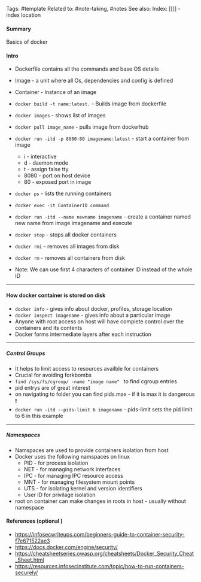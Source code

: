 Tags: #template 
Related to: #note-taking, #notes
See also: 
Index: [[]] - index location 

#### Summary
Basics of docker

#### Intro
- Dockerfile contains all the commands and base OS details
- Image - a unit where all Os, dependencies and config is defined
- Container - Instance of an image
- `docker build -t name:latest.`  - Builds image from dockerfile
- `docker images` - shows list of images
- `docker pull image_name` - pulls image from dockerhub
- `docker run -itd -p 8080:80 imagename:latest`  - start a container from image 
	- i - interactive
	- d - daemon mode
	- t - assign false tty
	- 8080 - port on host device
	- 80 - exposed port in image

- `docker ps` - lists the running containers
- `docker exec -it ContainerID command`
- `docker run -itd --name newname imagename` - create a container named new name from image imagename and execute
- `docker stop` - stops all docker containers
- `docker rmi` - removes all images from disk
- `docker rm` - removes all containers from disk
-  Note: We can use first 4 characters of container ID instead of the whole ID

----------------------------------

#### How docker container is stored on disk

- `docker info` - gives info about docker, profiles, storage location
- `docker inspect imagename` - gives info about a particular image
- Anyone with root access on host will have complete control over the containers and its contents
- Docker forms intermediate layers after each instruction
---

##### Control Groups

- It helps to limit access to resources availble for containers
- Crucial for avoiding forkbombs
- `find /sys/fs/cgroup/ -name "image name" ` to find cgroup entries
-  pid entrys are of great interest
- on navigating  to folder you can find pids.max - if it is max it is dangerous ❗
- `docker run -itd --pids-limit 6 imagename` - pids-limit sets the pid limit to 6 in this example
---
##### Namespaces

- Namspaces are used  to provide containers isolation from host
- Docker uses the following namspaces on linux
	- PID - for process isolation
	- NET - for managing network interfaces
	- IPC  - for managing IPC resource access
	- MNT - for managing filesystem mount points
	- UTS - for isolating kernel and version identifiers
	- User ID for privilage isolation
 - root on container can make changes in roots in host - usually without namespace



 #### References  (optional )
- https://infosecwriteups.com/beginners-guide-to-container-security-f7e671522ae3
- https://docs.docker.com/engine/security/
- https://cheatsheetseries.owasp.org/cheatsheets/Docker_Security_Cheat_Sheet.html
- https://resources.infosecinstitute.com/topic/how-to-run-containers-securely/